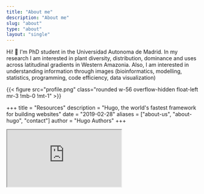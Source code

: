 ```yaml
---
title: "About me"
description: "About me"
slug: "about"
type: "about"
layout: "single"
---
```


Hi! :wave: I'm PhD student in the Universidad Autonoma de Madrid.
In my research I am interested in plant diversity, distribution, dominance and uses across latitudinal gradients in Western Amazonia.
Also, I am interested in understanding information through images (bioinformatics, modelling, statistics, programming, code efficiency, data visualization)

{{< figure src="profile.png" class="rounded w-56 overflow-hidden float-left mr-3 !mb-0 !mt-1" >}}

+++
title = "Resources"
description = "Hugo, the world's fastest framework for building websites"
date = "2019-02-28"
aliases = ["about-us", "about-hugo", "contact"]
author = "Hugo Authors"
+++
<iframe src="https://puason.shinyapps.io/Species/"></iframe>

